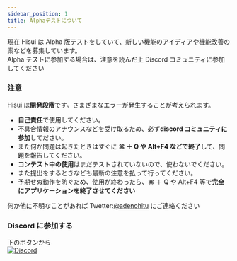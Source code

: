 ```yaml
---
sidebar_position: 1
title: Alphaテストについて
---
```


現在 Hisui は Alpha 版テストをしていて、新しい機能のアイディアや機能改善の案などを募集しています。  
Alpha テストに参加する場合は、注意を読んだ上 Discord コミュニティに参加してください

### **注意**

Hisui は**開発段階**です。さまざまなエラーが発生することが考えられます。

- **自己責任**で使用してください。
- 不具合情報のアナウンスなどを受け取るため、必ず**discord コミュニティに参加**してださい。
- また何か問題は起きたときはすぐに **⌘ ＋ Q や Alt+F4 などで終了**して、問題を報告してください。
- **コンテスト中の使用**はまだテストされていないので、使わないでください。
- また提出をするときなども最新の注意を払って行ってください。
- 予期せぬ動作を防ぐため、使用が終わったら、⌘ ＋ Q や Alt+F4 等で**完全にアプリケーションを終了させてください**

何か他に不明なことがあれば Twetter:[@adenohitu](https://twitter.com/adenohitu) にご連絡ください

### Discord に参加する

下のボタンから  
[![Discord](https://badgen.net/badge/icon/discord?icon=discord&label)](#)

